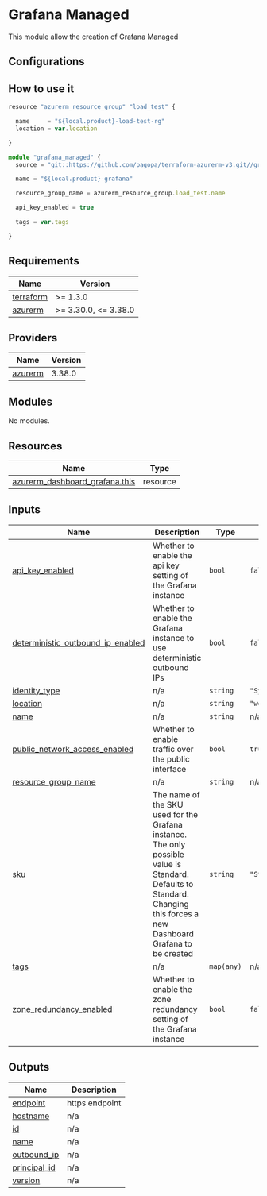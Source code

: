 # Grafana Managed

This module allow the creation of Grafana Managed

## Configurations

## How to use it

```ts
resource "azurerm_resource_group" "load_test" {

  name     = "${local.product}-load-test-rg"
  location = var.location

}

module "grafana_managed" {
  source = "git::https://github.com/pagopa/terraform-azurerm-v3.git//grafana?ref=feature/new_output_grafana"

  name = "${local.product}-grafana"

  resource_group_name = azurerm_resource_group.load_test.name

  api_key_enabled = true

  tags = var.tags

}

```

<!-- markdownlint-disable -->
<!-- BEGINNING OF PRE-COMMIT-TERRAFORM DOCS HOOK -->
## Requirements

| Name | Version |
|------|---------|
| <a name="requirement_terraform"></a> [terraform](#requirement\_terraform) | >= 1.3.0 |
| <a name="requirement_azurerm"></a> [azurerm](#requirement\_azurerm) | >= 3.30.0, <= 3.38.0 |

## Providers

| Name | Version |
|------|---------|
| <a name="provider_azurerm"></a> [azurerm](#provider\_azurerm) | 3.38.0 |

## Modules

No modules.

## Resources

| Name | Type |
|------|------|
| [azurerm_dashboard_grafana.this](https://registry.terraform.io/providers/hashicorp/azurerm/latest/docs/resources/dashboard_grafana) | resource |

## Inputs

| Name | Description | Type | Default | Required |
|------|-------------|------|---------|:--------:|
| <a name="input_api_key_enabled"></a> [api\_key\_enabled](#input\_api\_key\_enabled) | Whether to enable the api key setting of the Grafana instance | `bool` | `false` | no |
| <a name="input_deterministic_outbound_ip_enabled"></a> [deterministic\_outbound\_ip\_enabled](#input\_deterministic\_outbound\_ip\_enabled) | Whether to enable the Grafana instance to use deterministic outbound IPs | `bool` | `false` | no |
| <a name="input_identity_type"></a> [identity\_type](#input\_identity\_type) | n/a | `string` | `"SystemAssigned"` | no |
| <a name="input_location"></a> [location](#input\_location) | n/a | `string` | `"westeurope"` | no |
| <a name="input_name"></a> [name](#input\_name) | n/a | `string` | n/a | yes |
| <a name="input_public_network_access_enabled"></a> [public\_network\_access\_enabled](#input\_public\_network\_access\_enabled) | Whether to enable traffic over the public interface | `bool` | `true` | no |
| <a name="input_resource_group_name"></a> [resource\_group\_name](#input\_resource\_group\_name) | n/a | `string` | n/a | yes |
| <a name="input_sku"></a> [sku](#input\_sku) | The name of the SKU used for the Grafana instance. The only possible value is Standard. Defaults to Standard. Changing this forces a new Dashboard Grafana to be created | `string` | `"Standard"` | no |
| <a name="input_tags"></a> [tags](#input\_tags) | n/a | `map(any)` | n/a | yes |
| <a name="input_zone_redundancy_enabled"></a> [zone\_redundancy\_enabled](#input\_zone\_redundancy\_enabled) | Whether to enable the zone redundancy setting of the Grafana instance | `bool` | `false` | no |

## Outputs

| Name | Description |
|------|-------------|
| <a name="output_endpoint"></a> [endpoint](#output\_endpoint) | https endpoint |
| <a name="output_hostname"></a> [hostname](#output\_hostname) | n/a |
| <a name="output_id"></a> [id](#output\_id) | n/a |
| <a name="output_name"></a> [name](#output\_name) | n/a |
| <a name="output_outbound_ip"></a> [outbound\_ip](#output\_outbound\_ip) | n/a |
| <a name="output_principal_id"></a> [principal\_id](#output\_principal\_id) | n/a |
| <a name="output_version"></a> [version](#output\_version) | n/a |
<!-- END OF PRE-COMMIT-TERRAFORM DOCS HOOK -->
